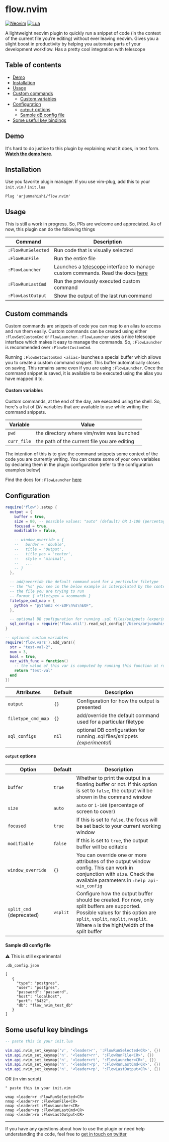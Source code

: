# flow.nvim

[![Neovim](https://img.shields.io/badge/NeoVim-%2357A143.svg?&style=for-the-badge&logo=neovim&logoColor=white)](https://neovim.io/)
[![Lua](https://img.shields.io/badge/Lua-blue.svg?style=for-the-badge&logo=lua)](http://www.lua.org)

A lightweight neovim plugin to quickly run a snippet of code (in the context of the current file you’re editing) without ever leaving neovim. Gives you a slight boost in productivity by helping you automate parts of your development workflow. Has a pretty cool integration with telescope

## Table of contents

<!-- toc -->

- [Demo](#demo)
- [Installation](#installation)
- [Usage](#usage)
- [Custom commands](#custom-commands)
    + [Custom variables](#custom-variables)
- [Configuration](#configuration)
    + [`output` options](#output-options)
    + [Sample dB config file](#sample-db-config-file)
- [Some useful key bindings](#some-useful-key-bindings)

<!-- tocstop -->

## Demo

It's hard to do justice to this plugin by explaining what it does, in text form. [**Watch the demo here**](https://www.youtube.com/watch?v=GE5E1ZhV_Ok).

## Installation

Use you favorite plugin manager. If you use vim-plug, add this to your `init.vim` / `init.lua`

```vim
Plug 'arjunmahishi/flow.nvim'
```

## Usage

This is still a work in progress. So, PRs are welcome and appreciated. As of now, this plugin can do the following things

| Command | Description |
|---------|-------------|
| `:FlowRunSelected` | Run code that is visually selected |
| `:FlowRunFile` | Run the entire file |
| `:FlowLauncher` | Launches a [telescope](https://github.com/nvim-telescope/telescope.nvim) interface to manage custom commands. Read the docs [here](https://github.com/arjunmahishi/flow.nvim/wiki/Flow-launcher) |
| `:FlowRunLastCmd` | Run the previously executed custom command |
| `:FlowLastOutput` | Show the output of the last run command |

## Custom commands

Custom commands are snippets of code you can map to an alias to access and run
them easily. Custom commands can be created using either `:FlowSetCustomCmd`
or `FlowLauncher`. `:FlowLauncher` uses a nice telescope interface which
makes it easy to manage the commands. So, `:FlowLauncher` is recommended
over `:FlowSetCustomCmd`.

Running `:FlowSetCustomCmd <alias>` launches a special buffer which allows
you to create a custom command snippet. This buffer automatically closes on
saving. This remains same even if you are using `:FlowLauncher`. Once the
command snippet is saved, it is available to be executed using the alias you
have mapped it to.

#### Custom variables

Custom commands, at the end of the day, are executed using the shell. So,
here's a list of `ENV` variables that are available to use while writing the
command snippets. 

| Variable | Value |
|----------|-------|
| `pwd` | the directory where vim/nvim was launched |
| `curr_file` | the path of the current file you are editing |

The intention of this is to give the command snippets some context of the code
you are currently writing. You can create some of your own variables by
declaring them in the plugin configuration (refer to the configuration examples
below)

Find the docs for `:FlowLauncher` [here](https://github.com/arjunmahishi/flow.nvim/wiki/Flow-launcher)

## Configuration

```lua
require('flow').setup {
  output = {
    buffer = true,
    size = 80, -- possible values: "auto" (default) OR 1-100 (percentage of screen to cover)
    focused = true,
    modifiable = false,

    -- window_override = {
    --   border = 'double',
    --   title = 'Output',
    --   title_pos = 'center',
    --   style = 'minimal',
    --   ...
    -- }
  },

  -- add/override the default command used for a perticular filetype
  -- the "%s" you see in the below example is interpolated by the contents of
  -- the file you are trying to run
  -- Format { <filetype> = <command> }
  filetype_cmd_map = {
    python = "python3 <<-EOF\n%s\nEOF",
  },

  -- optional DB configuration for running .sql files/snippets (experimental)
  sql_configs = require('flow.util').read_sql_config('/Users/arjunmahishi/.db_config.json')
}

-- optional custom variables
require('flow.vars').add_vars({
  str = "test-val-2",
  num = 3,
  bool = true,
  var_with_func = function()
    -- the value of this var is computed by running this function at runtime
    return "test-val"
  end
})
```

| Attributes | Default | Description |
|------------|---------|-------------|
| `output` | `{}` | Configuration for how the output is presented |
| `filetype_cmd_map` | `{}` | add/override the default command used for a particular filetype |
| `sql_configs` | `nil` | optional DB configuration for running .sql files/snippets _(experimental)_ |


#### `output` options

| Option | Default | Description |
|--------|---------|-------------|
| `buffer` | `true` | Whether to print the output in a floating buffer or not. If this option is set to `false`, the output will be shown in the command window |
| `size` | `auto` | `auto` or `1-100` (percentage of screen to cover) |
| `focused` | `true` | If this is set to `false`, the focus will be set back to your current working window |
| `modifiable` | `false` | If this is set to `true`, the output buffer will be editable |
| `window_override` | `{}` | You can override one or more attributes of the output window config. This can work in conjunction with `size`. Check the available parameters in `:help api-win_config` |
| `split_cmd` (deprecated) | `vsplit` | Configure how the output buffer should be created. For now, only split buffers are supported. Possible values for this option are `split`, `vsplit`, `nsplit`, `nvsplit`. Where `n` is  the hight/width of the split buffer |

#### Sample dB config file

⚠️  This is still experimental

`.db_config.json`

```
[
   {
     "type": "postgres",
     "user": "postgres",
     "password": "password",
     "host": "localhost",
     "port": "5432",
     "db": "flow_nvim_test_db"
   }
]
```

## Some useful key bindings

```lua
-- paste this in your init.lua

vim.api.nvim_set_keymap('v', '<leader>r', ':FlowRunSelected<CR>', {})
vim.api.nvim_set_keymap('n', '<leader>rr', ':FlowRunFile<CR>', {})
vim.api.nvim_set_keymap('n', '<leader>rt', ':FlowLauncher<CR>', {})
vim.api.nvim_set_keymap('n', '<leader>rp', ':FlowRunLastCmd<CR>', {})
vim.api.nvim_set_keymap('n', '<leader>rp', ':FlowLastOutput<CR>', {})
```

OR (in vim script)

```vim
" paste this in your init.vim

vmap <leader>r :FlowRunSelected<CR>
nmap <leader>rr :FlowRunFile<CR>
nmap <leader>rt :FlowLauncher<CR>
nmap <leader>rp :FlowRunLastCmd<CR>
nmap <leader>ro :FlowLastOutput<CR>
```

---

If you have any questions about how to use the plugin or need help understanding the code, feel free to [get in touch on twitter](https://twitter.com/messages/131552332-131552332?text=Hey)
